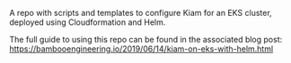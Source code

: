 A repo with scripts and templates to configure Kiam for an EKS cluster, deployed using 
Cloudformation and Helm.

The full guide to using this repo can be found in the associated blog 
post: https://bambooengineering.io/2019/06/14/kiam-on-eks-with-helm.html
